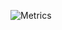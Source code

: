 ![Metrics](https://metrics.lecoq.io/bryankaraffa?template=classic&followup=1&isocalendar=1&languages=1&pagespeed=1&stars=1&pagespeed.detailed=true&pagespeed.screenshot=true&isocalendar.duration=full-year&stars.limit=3)
